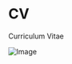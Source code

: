 # CV
Curriculum Vitae

![Image](https://github.com/yuyanwang03/CV/blob/main/English%20CV%202023.jpg)

